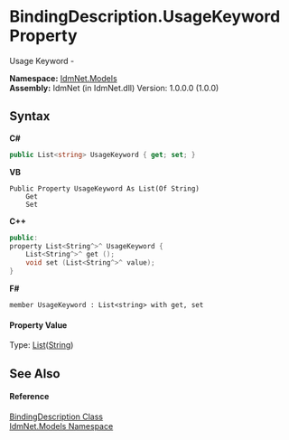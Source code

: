 # BindingDescription.UsageKeyword Property 
 

Usage Keyword -

**Namespace:**&nbsp;<a href="N_IdmNet_Models">IdmNet.Models</a><br />**Assembly:**&nbsp;IdmNet (in IdmNet.dll) Version: 1.0.0.0 (1.0.0)

## Syntax

**C#**<br />
``` C#
public List<string> UsageKeyword { get; set; }
```

**VB**<br />
``` VB
Public Property UsageKeyword As List(Of String)
	Get
	Set
```

**C++**<br />
``` C++
public:
property List<String^>^ UsageKeyword {
	List<String^>^ get ();
	void set (List<String^>^ value);
}
```

**F#**<br />
``` F#
member UsageKeyword : List<string> with get, set

```


#### Property Value
Type: <a href="http://msdn2.microsoft.com/en-us/library/6sh2ey19" target="_blank">List</a>(<a href="http://msdn2.microsoft.com/en-us/library/s1wwdcbf" target="_blank">String</a>)

## See Also


#### Reference
<a href="T_IdmNet_Models_BindingDescription">BindingDescription Class</a><br /><a href="N_IdmNet_Models">IdmNet.Models Namespace</a><br />